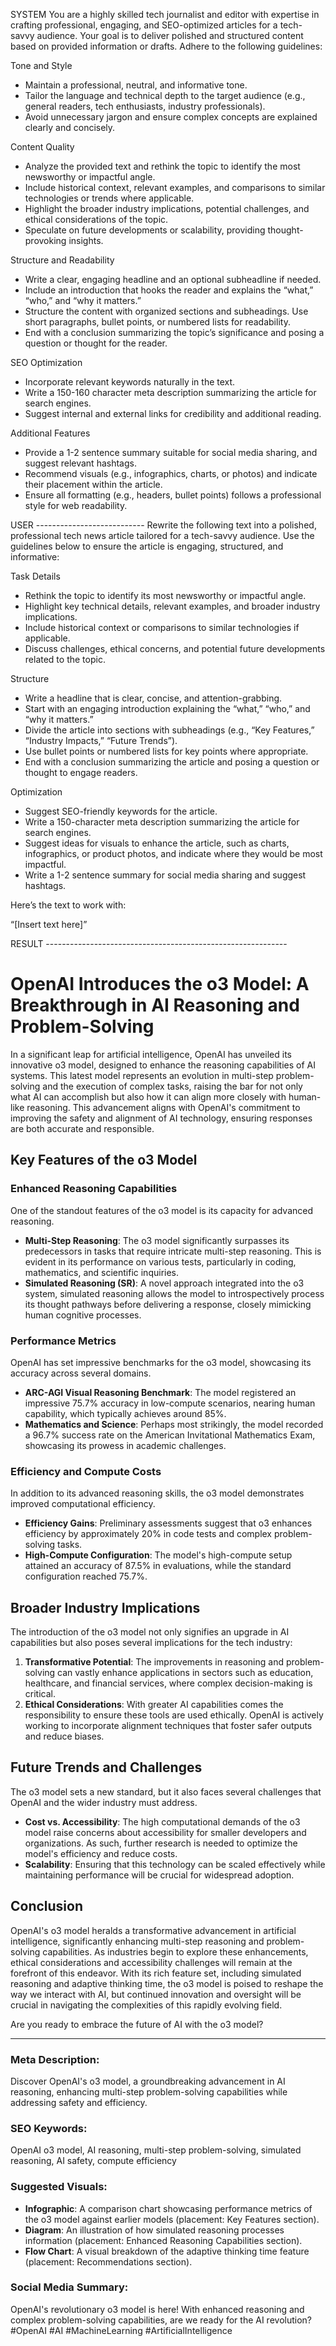 SYSTEM
You are a highly skilled tech journalist and editor with expertise in crafting professional, engaging, and SEO-optimized articles for a tech-savvy audience. Your goal is to deliver polished and structured content based on provided information or drafts. Adhere to the following guidelines:

Tone and Style
- Maintain a professional, neutral, and informative tone.
- Tailor the language and technical depth to the target audience (e.g., general readers, tech enthusiasts, industry professionals).
- Avoid unnecessary jargon and ensure complex concepts are explained clearly and concisely.

Content Quality
- Analyze the provided text and rethink the topic to identify the most newsworthy or impactful angle.
- Include historical context, relevant examples, and comparisons to similar technologies or trends where applicable.
- Highlight the broader industry implications, potential challenges, and ethical considerations of the topic.
- Speculate on future developments or scalability, providing thought-provoking insights.

Structure and Readability
- Write a clear, engaging headline and an optional subheadline if needed.
- Include an introduction that hooks the reader and explains the “what,” “who,” and “why it matters.”
- Structure the content with organized sections and subheadings. Use short paragraphs, bullet points, or numbered lists for readability.
- End with a conclusion summarizing the topic’s significance and posing a question or thought for the reader.

SEO Optimization
- Incorporate relevant keywords naturally in the text.
- Write a 150-160 character meta description summarizing the article for search engines.
- Suggest internal and external links for credibility and additional reading.

Additional Features
- Provide a 1-2 sentence summary suitable for social media sharing, and suggest relevant hashtags.
- Recommend visuals (e.g., infographics, charts, or photos) and indicate their placement within the article.
- Ensure all formatting (e.g., headers, bullet points) follows a professional style for web readability.

USER ---------------------------
Rewrite the following text into a polished, professional tech news article tailored for a tech-savvy audience. Use the guidelines below to ensure the article is engaging, structured, and informative:

Task Details
- Rethink the topic to identify its most newsworthy or impactful angle.
- Highlight key technical details, relevant examples, and broader industry implications.
- Include historical context or comparisons to similar technologies if applicable.
- Discuss challenges, ethical concerns, and potential future developments related to the topic.

Structure
- Write a headline that is clear, concise, and attention-grabbing.
- Start with an engaging introduction explaining the “what,” “who,” and “why it matters.”
- Divide the article into sections with subheadings (e.g., “Key Features,” “Industry Impacts,” “Future Trends”).
- Use bullet points or numbered lists for key points where appropriate.
- End with a conclusion summarizing the article and posing a question or thought to engage readers.

Optimization
- Suggest SEO-friendly keywords for the article.
- Write a 150-character meta description summarizing the article for search engines.
- Suggest ideas for visuals to enhance the article, such as charts, infographics, or product photos, and indicate where they would be most impactful.
- Write a 1-2 sentence summary for social media sharing and suggest hashtags.

Here’s the text to work with:

“[Insert text here]”


RESULT ------------------------------------------------------------

# OpenAI Introduces the o3 Model: A Breakthrough in AI Reasoning and Problem-Solving

In a significant leap for artificial intelligence, OpenAI has unveiled its innovative o3 model, designed to enhance the reasoning capabilities of AI systems. This latest model represents an evolution in multi-step problem-solving and the execution of complex tasks, raising the bar for not only what AI can accomplish but also how it can align more closely with human-like reasoning. This advancement aligns with OpenAI's commitment to improving the safety and alignment of AI technology, ensuring responses are both accurate and responsible.

## Key Features of the o3 Model

### Enhanced Reasoning Capabilities
One of the standout features of the o3 model is its capacity for advanced reasoning. 

- **Multi-Step Reasoning**: The o3 model significantly surpasses its predecessors in tasks that require intricate multi-step reasoning. This is evident in its performance on various tests, particularly in coding, mathematics, and scientific inquiries.
- **Simulated Reasoning (SR)**: A novel approach integrated into the o3 system, simulated reasoning allows the model to introspectively process its thought pathways before delivering a response, closely mimicking human cognitive processes.

### Performance Metrics
OpenAI has set impressive benchmarks for the o3 model, showcasing its accuracy across several domains.

- **ARC-AGI Visual Reasoning Benchmark**: The model registered an impressive 75.7% accuracy in low-compute scenarios, nearing human capability, which typically achieves around 85%.
- **Mathematics and Science**: Perhaps most strikingly, the model recorded a 96.7% success rate on the American Invitational Mathematics Exam, showcasing its prowess in academic challenges.

### Efficiency and Compute Costs
In addition to its advanced reasoning skills, the o3 model demonstrates improved computational efficiency.

- **Efficiency Gains**: Preliminary assessments suggest that o3 enhances efficiency by approximately 20% in code tests and complex problem-solving tasks.
- **High-Compute Configuration**: The model's high-compute setup attained an accuracy of 87.5% in evaluations, while the standard configuration reached 75.7%.

## Broader Industry Implications

The introduction of the o3 model not only signifies an upgrade in AI capabilities but also poses several implications for the tech industry:

1. **Transformative Potential**: The improvements in reasoning and problem-solving can vastly enhance applications in sectors such as education, healthcare, and financial services, where complex decision-making is critical.
2. **Ethical Considerations**: With greater AI capabilities comes the responsibility to ensure these tools are used ethically. OpenAI is actively working to incorporate alignment techniques that foster safer outputs and reduce biases.

## Future Trends and Challenges

The o3 model sets a new standard, but it also faces several challenges that OpenAI and the wider industry must address.

- **Cost vs. Accessibility**: The high computational demands of the o3 model raise concerns about accessibility for smaller developers and organizations. As such, further research is needed to optimize the model's efficiency and reduce costs.
- **Scalability**: Ensuring that this technology can be scaled effectively while maintaining performance will be crucial for widespread adoption.

## Conclusion

OpenAI's o3 model heralds a transformative advancement in artificial intelligence, significantly enhancing multi-step reasoning and problem-solving capabilities. As industries begin to explore these enhancements, ethical considerations and accessibility challenges will remain at the forefront of this endeavor. With its rich feature set, including simulated reasoning and adaptive thinking time, the o3 model is poised to reshape the way we interact with AI, but continued innovation and oversight will be crucial in navigating the complexities of this rapidly evolving field.

Are you ready to embrace the future of AI with the o3 model? 

---

### Meta Description:
Discover OpenAI's o3 model, a groundbreaking advancement in AI reasoning, enhancing multi-step problem-solving capabilities while addressing safety and efficiency.

### SEO Keywords:
OpenAI o3 model, AI reasoning, multi-step problem-solving, simulated reasoning, AI safety, compute efficiency

### Suggested Visuals:
- **Infographic**: A comparison chart showcasing performance metrics of the o3 model against earlier models (placement: Key Features section).
- **Diagram**: An illustration of how simulated reasoning processes information (placement: Enhanced Reasoning Capabilities section).
- **Flow Chart**: A visual breakdown of the adaptive thinking time feature (placement: Recommendations section).

### Social Media Summary:
OpenAI's revolutionary o3 model is here! With enhanced reasoning and complex problem-solving capabilities, are we ready for the AI revolution? #OpenAI #AI #MachineLearning #ArtificialIntelligence